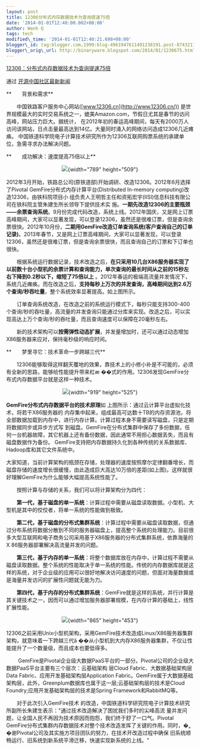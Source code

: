 ```yaml
--- 
layout: post 
title: 12306分布式内存数据技术为查询提速75倍 
date: '2014-01-01T12:40:00.002+08:00' 
author: Wenh Q
tags: tech
modified\_time: '2014-01-01T12:40:21.698+08:00' 
blogger\_id: tag:blogger.com,1999:blog-4961947611491238191.post-8743211100408355248
blogger\_orig\_url: http://binaryware.blogspot.com/2014/01/1230675.html
---
```

<div dir="ltr">

[12306：分布式内存数据技术为查询提速75倍](http://www.oschina.net/news/47354/12306-distributed-memory-data-tech)

</div>

<div style="margin-top: 15px;">

通过 [开源中国社区最新新闻](http://www.oschina.net/?from=rss)

</div>

<div dir="ltr"
style="font-size: 14px; line-height: 20px; margin-top: 15px;">

**　　背景和需求**

　　中国铁路客户服务中心网站([www.12306.cn](http://www.12306.cn/))
是世界规模最大的实时交易系统之一，媲美Amazon.com，节假日尤其是春节的访问
高峰，网站压力巨大。据统计，
在2012年初的春运高峰期间，每天有2000万人访问该网站，日点击量最高达到14亿。大量同时涌入的网络访问造成12306几近瘫痪。
中国铁道科学院电子计算技术研究所作为12306互联网购票系统的承建单位，急需寻求办法解决问题。

**　　成功解决：速度提高75倍以上**

<div style="text-align: center;">

![](http://static.oschina.net/uploads/img/201312/30172015_XjYu.png){width="789"
height="509"}

</div>

2012年3月开始，铁路总公司(原铁道部)开始调研、改造12306。2012年6月选择了Pivotal
GemFire分布式内存计算平台(Distributed In-memory
computing)改造12306，由铁科院项目小
组负责人王明哲主任和资拓宏宇(IISI)信息科技有限公司在铁科院主管朱建生所长领导下提供技术实
施。**一期先改造12306的主要瓶颈——余票查询系统**。9月份完成代码改造，系统上线。2012年国庆，又是网上订票高峰期间，大家可以显著发现，可以登录12306，虽然还是很难订票，但是查询余票很快。2012年10月份，**二期用GemFire改造订单查询系统(客户查询自己的订单记录)**。2013年春节，又是网上订票高峰期间，大家可以显著发现，可以登录12306，虽然还是很难订票，但是查询余票很快，而且查询自己的订票和下订单也很快。

　　根据系统运行数据记录，技术改造之后，**在只采用10几台X86服务器实现了以前数十台小型机的余票计算和查询能力，单次查询的最长时间从之前的15秒左右下降到0.2秒以下，缩短了75倍以上**
。2012年春运的极端高流量并发情况下，系统几近瘫痪。而在改造之后，**支持每秒上万次的并发查询，高峰期间达到2.6万个查询/秒吞吐量**，整个系统效率显著提高。如上图所示。

　　订单查询系统改造，在改造之前的系统运行模式下，每秒只能支持300-400个查询/秒的吞吐量，高流量的并发查询只能通过分库来实现。改造之后，可以实现高达上万个查询/秒的吞吐量，而且查询速度可以保障在20毫秒左右。

　　新的技术架构可以**按需弹性动态扩展**，并发量增加时，还可以通过动态增加X86服务器来应对，保持毫秒级的响应时间。

**　　梦里寻它：技术革命一步跨越三代**

　　12306能够取得这样翻天覆地的效果，靠技术上的小修小补是不可能的，必须有全新的思路，能够给性能提升带来杠æ
��式的作用。12306发现GemFire分布式内存数据平台就是这样一种技术。

<div style="text-align: center;">

![](http://static.oschina.net/uploads/img/201312/30172015_zQaB.png){width="919"
height="525"}

</div>

**GemFire分布式内存数据平台的技术原理**如
上图所示：通过云计算平台虚拟化技术，将若干X86服务器的
内存集中起来，组成最高可达数十TB的内存资源池，将全部数据加载到内存中，进行内存计算。计算过程本身不需要读写磁盘，只是定期将数据同步或异步方式写
到磁盘。GemFire在分布式集群中保存了多份数据，任何一台机器故障，其它机器上还有备份数据，因此通常不用担心数据丢失，而且有磁盘数据作为备份。
GemFire支持把内存数据持久化到各种传统的关系数据库、Hadoop库和其它文件系统中。

<div style="text-align: center;">

</div>

大家知道，当前计算架构的瓶颈在存储，处理器的速度按照摩尔定律翻番增长，而磁盘存储的速度增长很缓慢，由此造成巨大高达10万倍的差距(如上图)。这样就很好理解GemFire为什么能够大幅提高系统性能了。

　　按照计算与存储的关系，我们可以将计算架构分为四代：

　　**第一代，基于磁盘的单一系统**：计算过程中需要从磁盘读取数据。小型机、大型机是其中的佼佼者，将单一系统的性能做到极致。

　　**第二代，基于磁盘的分布式集群系统**：计算过程中需要从磁盘读取数据，但通过分布系统将数据分散到不同的服务器磁盘上，提高整个系统的处理能力。目前很多大型互联网和电子商务公司采用基于X86服务器的分布式集群系统，依靠海量的X
86服务器部署解决高流量并发的问题。

　　**第三代，基于内存的单一系统**：将整个数据库放在内存中，计算过程不需要从磁盘读取数据。整个系统的性能取决于单一系统的性能。传统的内存数据库就是这样的系统，对于企业级的应用可以很好地解决访问速度的问题，但面对海量数据或是海量并发访问的扩展性问题就无能为力。

　　**第四代，基于内存的分布式集群系统**：GemFire就是这样的系统，并行计算是其关键技术之一，因而可以通过增加服务器部署规模，在内存计算的基础上，线性扩展性能。

<div style="text-align: center;">

![](http://static.oschina.net/uploads/img/201312/30172016_7GET.png){width="865"
height="453"}

</div>

12306之前采用Unix小型机架构，采用GemFire技术改造成Linux/X86服务器集群架构，就意味着一下跨越三代ã
��从小型机到大内存X86服务器集群，不仅让性能提升了一个数量级，而且成本也要低得多。

　
　GemFire是Pivotal企业级大数据PaaS平台的一部分。Pivotal公司的企业级大数据PaaS平台主要有三个层次：云基础架构
层Cloud Fabric、大数据基础架构层Data
Fabric、应用开发基础架构层Application
Fabric。GemFire属于大数据基础架构层，此外，Greenplum数据库也属于这一层;云基础架构层的技术是Cloud
Foundry;应用开发基础架构层的技术是Spring Framework和RabbitMQ等。

　　对于此次引入GemFire技术
的改造，中国铁道科学研究院电子计算技术研究所副所长朱建生表示："通过技术改造解决了困扰我们多时的尖峰高流
量并发问题，让全国人民不再因为技术原因而抱怨，我们终于舒了一口气。Pivotal
GemFire分布式集群内存数据技术对整个技术改造发挥了关键的作用。同时，�„
�谢Pivotal公司及其实施方项目团队的努力，在技术开改造过程中确保
旧系统顺畅运行、旧系统到新系统平滑迁移，快速实现新系统的上线。"

</div>
